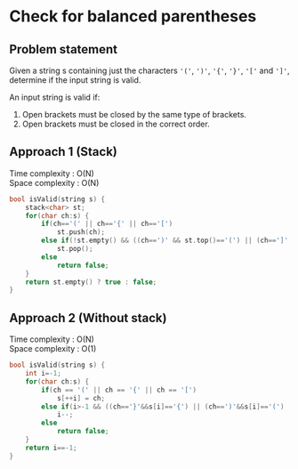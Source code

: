 # Check for balanced parentheses

## Problem statement

Given a string s containing just the characters `'('`, `')'`, `'{'`, `'}'`, `'['` and `']'`, determine if the input string is valid.

An input string is valid if:

1. Open brackets must be closed by the same type of brackets.
2. Open brackets must be closed in the correct order.

## Approach 1 (Stack)

Time complexity : O(N)  
Space complexity : O(N)

```cpp
bool isValid(string s) {
    stack<char> st;
    for(char ch:s) {
        if(ch=='(' || ch=='{' || ch=='[')
            st.push(ch);
        else if(!st.empty() && ((ch==')' && st.top()=='(') || (ch==']' && st.top()=='[') || (ch=='}' && st.top()=='{')))
            st.pop();
        else
            return false;
    }
    return st.empty() ? true : false;
}
```

## Approach 2 (Without stack)

Time complexity : O(N)  
Space complexity : O(1)

```cpp
bool isValid(string s) {
    int i=-1;
    for(char ch:s) {
        if(ch == '(' || ch == '{' || ch == '[')
            s[++i] = ch;
        else if(i>-1 && ((ch=='}'&&s[i]=='{') || (ch==')'&&s[i]=='(') || (ch==']'&&s[i]=='[')))
            i--;
        else
            return false;
    }
    return i==-1;
}
```
